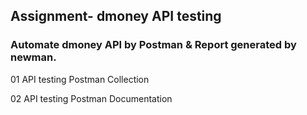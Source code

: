 ## Assignment- dmoney API testing 

### Automate dmoney API by Postman & Report generated by newman.

01 API testing Postman Collection

02 API testing Postman Documentation

